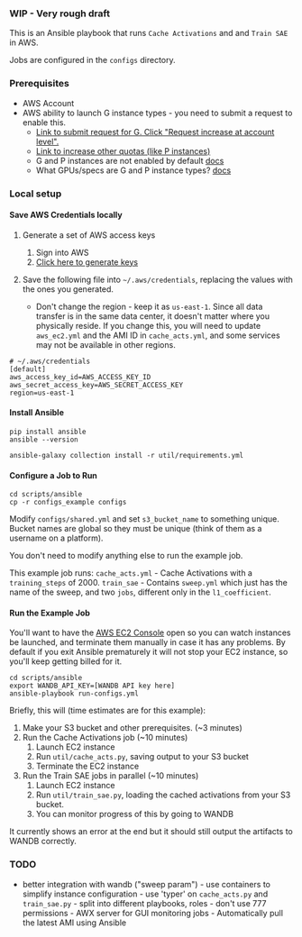 ### WIP - Very rough draft

This is an Ansible playbook that runs `Cache Activations` and and `Train SAE` in AWS.

Jobs are configured in the `configs` directory.

### Prerequisites
- AWS Account
- AWS ability to launch G instance types - you need to submit a request to enable this.
  - [Link to submit request for G. Click "Request increase at account level".](https://us-east-1.console.aws.amazon.com/servicequotas/home/services/ec2/quotas/L-3819A6DF)
  - [Link to increase other quotas (like P instances)](https://us-east-1.console.aws.amazon.com/servicequotas/home/services/ec2/quotas)
  - G and P instances are not enabled by default [docs](https://docs.aws.amazon.com/AWSEC2/latest/UserGuide/ec2-resource-limits.html)
  - What GPUs/specs are G and P instance types? [docs](https://docs.aws.amazon.com/dlami/latest/devguide/gpu.html)


### Local setup

#### Save AWS Credentials locally
1) Generate a set of AWS access keys 
   1) Sign into AWS
   2) [Click here to generate keys](
	https://us-east-1.console.aws.amazon.com/iam/home?region=us-east-1#/security_credentials/access-key-wizard)

2) Save the following file into `~/.aws/credentials`, replacing the values with the ones you generated.
   - Don't change the region - keep it as `us-east-1`. Since all data transfer is in the same data center, it doesn't matter where you physically reside. If you change this, you will need to update `aws_ec2.yml` and the AMI ID in `cache_acts.yml`, and some services may not be available in other regions.

```
# ~/.aws/credentials
[default]
aws_access_key_id=AWS_ACCESS_KEY_ID
aws_secret_access_key=AWS_SECRET_ACCESS_KEY
region=us-east-1
```

#### Install Ansible

```
pip install ansible
ansible --version

ansible-galaxy collection install -r util/requirements.yml
```

#### Configure a Job to Run
```
cd scripts/ansible
cp -r configs_example configs
```
Modify `configs/shared.yml` and set `s3_bucket_name` to something unique. Bucket names are global so they must be unique (think of them as a username on a platform).

You don't need to modify anything else to run the example job.

This example job runs:
`cache_acts.yml` - Cache Activations with a `training_steps` of 2000.
`train_sae` - Contains `sweep.yml` which just has the name of the sweep, and two `jobs`, different only in the `l1_coefficient`.

#### Run the Example Job

You'll want to have the [AWS EC2 Console](https://us-east-1.console.aws.amazon.com/ec2/home?region=us-east-1) open so you can watch instances be launched, and terminate them manually in case it has any problems. By default if you exit Ansible prematurely it will not stop your EC2 instance, so you'll keep getting billed for it.

```
cd scripts/ansible
export WANDB_API_KEY=[WANDB API key here]
ansible-playbook run-configs.yml
```

Briefly, this will (time estimates are for this example):
1) Make your S3 bucket and other prerequisites. (~3 minutes)
2) Run the Cache Activations job (~10 minutes)
   1) Launch EC2 instance
   2) Run `util/cache_acts.py`, saving output to your S3 bucket
   3) Terminate the EC2 instance
3) Run the Train SAE jobs in parallel (~10 minutes)
   1) Launch EC2 instance
   2) Run `util/train_sae.py`, loading the cached activations from your S3 bucket.
   3) You can monitor progress of this by going to WANDB

It currently shows an error at the end but it should still output the artifacts to WANDB correctly.

### TODO
   - better integration with wandb ("sweep param")
    - use containers to simplify instance configuration
    - use 'typer' on `cache_acts.py` and `train_sae.py` 
    - split into different playbooks, roles
    - don't use 777 permissions
	- AWX server for GUI monitoring jobs
    - Automatically pull the latest AMI using Ansible